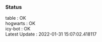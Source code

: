 ### Status


table : OK  
hogwarts : OK  
icy-bot : OK  
Latest Update : 2022-01-31 15:07:02.418117
